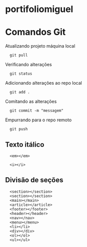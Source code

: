 # portifoliomiguel

# Comandos Git

Atualizando projeto máquina local
```
  git pull
```

Verificando alterações
```
  git status
```

Adicionando alterações ao repo local
```
  git add .
```

Comitando as alterações
```
  git commit -m "messagem"
```

Empurrando para o repo remoto
```
  git push
```

## Texto itálico
```
  <em></em>

  <i></i>
```

## Divisão de seções
```
  <section></section>
  <section></section>
  <main></main>
  <article></article>
  <footer></footer>
  <header></header>
  <nav></nav>
  <menu></menu>
  <li></li>
  <div></div>
  <ol></ol>
  <ul></ul>
```